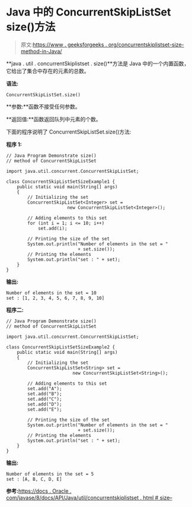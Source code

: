 # Java 中的 ConcurrentSkipListSet size()方法

> 原文:[https://www . geeksforgeeks . org/concurrentskiplistset-size-method-in-Java/](https://www.geeksforgeeks.org/concurrentskiplistset-size-method-in-java/)

**java . util . concurrentSkiplistset . size()**方法是 Java 中的一个内置函数，它给出了集合中存在的元素的总数。

**语法:**

```
ConcurrentSkipListSet.size()
```

**参数:**函数不接受任何参数。

**返回值:**函数返回队列中元素的个数。

下面的程序说明了 ConcurrentSkipListSet.size()方法:

**程序 1:**

```
// Java Program Demonstrate size()
// method of ConcurrentSkipListSet

import java.util.concurrent.ConcurrentSkipListSet;

class ConcurrentSkipListSetSizeExample1 {
    public static void main(String[] args)
    {
        // Initializing the set
        ConcurrentSkipListSet<Integer> set = 
                       new ConcurrentSkipListSet<Integer>();

        // Adding elements to this set
        for (int i = 1; i <= 10; i++)
            set.add(i);

        // Printing the size of the set
        System.out.println("Number of elements in the set = "
                           + set.size());
        // Printing the elements
        System.out.println("set : " + set);
    }
}
```

**输出:**

```
Number of elements in the set = 10
set : [1, 2, 3, 4, 5, 6, 7, 8, 9, 10]

```

**程序二:**

```
// Java Program Demonstrate size()
// method of ConcurrentSkipListSet

import java.util.concurrent.ConcurrentSkipListSet;

class ConcurrentSkipListSetSizeExample2 {
    public static void main(String[] args)
    {
        // Initializing the set
        ConcurrentSkipListSet<String> set = 
                         new ConcurrentSkipListSet<String>();

        // Adding elements to this set
        set.add("A");
        set.add("B");
        set.add("C");
        set.add("D");
        set.add("E");

        // Printing the size of the set
        System.out.println("Number of elements in the set = "
                           + set.size());
        // Printing the elements
        System.out.println("set : " + set);
    }
}
```

**输出:**

```
Number of elements in the set = 5
set : [A, B, C, D, E]

```

**参考:**[https://docs . Oracle . com/javase/8/docs/API/Java/util/concurrentskiplistset . html # size–](https://docs.oracle.com/javase/8/docs/api/java/util/concurrent/ConcurrentSkipListSet.html#size--)